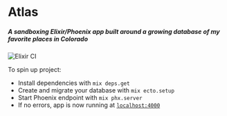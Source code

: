 # Atlas

##### A sandboxing Elixir/Phoenix app built around a growing database of my favorite places in Colorado 

![Elixir CI](https://github.com/noelworden/atlas/workflows/Elixir%20CI/badge.svg)


To spin up project:

  * Install dependencies with `mix deps.get`
  * Create and migrate your database with `mix ecto.setup`
  * Start Phoenix endpoint with `mix phx.server`
  * If no errors, app is now running at [`localhost:4000`](http://localhost:4000)
